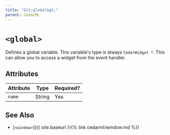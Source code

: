 ```yaml
---
title: "&lt;global&gt;"
parent: CedarML
---
```

# `<global>`
Defines a global variable. This variable's type is always `CedarWidget *`. This
can allow you to access a widget from the event handler.

## Attributes

| Attribute | Type     | Required? |
|-----------|----------|-----------|
| `name`    | String   | Yes       |

## See Also
- [`<window>`]({{ site.baseurl }}{% link cedarml/window.md %})
